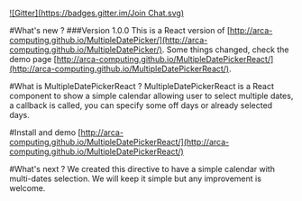 [![Gitter](https://badges.gitter.im/Join Chat.svg)](https://gitter.im/arca-computing/MultipleDatePicker?utm_source=badge&utm_medium=badge&utm_campaign=pr-badge)

#What's new ?
###Version 1.0.0
This is a React version of [http://arca-computing.github.io/MultipleDatePicker/](http://arca-computing.github.io/MultipleDatePicker/).
Some things changed, check the demo page [http://arca-computing.github.io/MultipleDatePickerReact/](http://arca-computing.github.io/MultipleDatePickerReact/).

#What is MultipleDatePickerReact ?
MultipleDatePickerReact is a React component to show a simple calendar allowing user to select multiple dates, a callback is called, you can specify some off days or already selected days.

#Install and demo
[http://arca-computing.github.io/MultipleDatePickerReact/](http://arca-computing.github.io/MultipleDatePickerReact/)

#What's next ?
We created this directive to have a simple calendar with multi-dates selection. We will keep it simple but any improvement is welcome.
